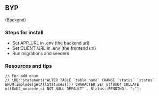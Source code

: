 ## BYP

(Backend)

### Steps for install

-   Set APP_URL in .env (the backend url)
-   Set CLIENT_URL in .env (the frontend url)
-   Run migrations and seeders


### Resources and tips


```
// For add enum
// \DB::statement("ALTER TABLE `table_name` CHANGE `status` `status` ENUM(implode(getAllStatuses())) CHARACTER SET utf8mb4 COLLATE utf8mb4_unicode_ci NOT NULL DEFAULT" . Status::PENDING . ";");
```